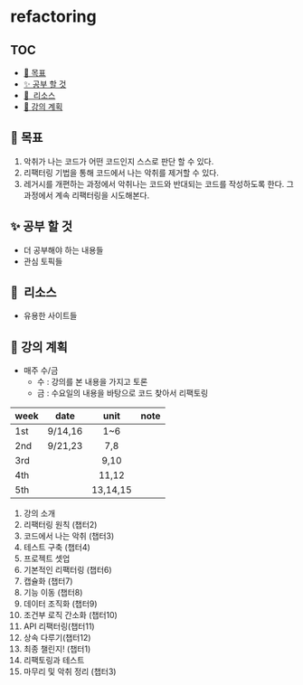 # refactoring

## TOC

- [🚀 목표](#목표)
- [✨ 공부 할 것](#공부-할-것)
- [🔖  리소스](#-리소스)
- [📒 강의 계획](#강의-계획)

## 🚀 목표

1. 악취가 나는 코드가 어떤 코드인지 스스로 판단 할 수 있다.
2. 리팩터링 기법을 통해 코드에서 나는 악취를 제거할 수 있다.
3. 레거시를 개편하는 과정에서 악취나는 코드와 반대되는 코드를 작성하도록 한다. 그 과정에서 계속 리팩터링을 시도해본다.

## ✨ 공부 할 것

- 더 공부해야 하는 내용들
- 관심 토픽들

## 🔖  리소스

- 유용한 사이트들

## 📒 강의 계획

- 매주 수/금
  - 수 : 강의를 본 내용을 가지고 토론
  - 금 : 수요일의 내용을 바탕으로 코드 찾아서 리팩토링

| week |  date   |   unit   | note |
| ---- | :-----: | :------: | :--: |
| 1st  | 9/14,16 |   1~6    |      |
| 2nd  | 9/21,23 |   7,8    |      |
| 3rd  |         |   9,10   |      |
| 4th  |         |  11,12   |      |
| 5th  |         | 13,14,15 |      |

1. 강의 소개
2. 리팩터링 원칙 (챕터2)
3. 코드에서 나는 악취 (챕터3)
4. 테스트 구축 (챕터4)
5. 프로젝트 셋업
6. 기본적인 리팩터링 (챕터6)
7. 캡슐화 (챕터7)
8. 기능 이동 (챕터8)
9. 데이터 조직화 (챕터9)
10. 조건부 로직 간소화 (챕터10)
11. API 리팩터링(챕터11)
12. 상속 다루기(챕터12)
13. 최종 챌린지! (챕터1)
14. 리팩토링과 테스트
15. 마무리 및 악취 정리 (챕터3)